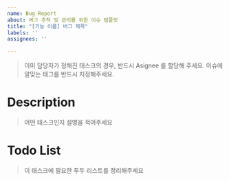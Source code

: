 ```yaml
---
name: Bug Report
about: 버그 추적 및 관리를 위한 이슈 템플릿
title: "[기능 이름] 버그 제목"
labels: ''
assignees: ''

---
```


> 이미 담당자가 정해진 태스크의 경우, 반드시 Asignee 를 할당해 주세요.
> 이슈에 알맞는 태그를 반드시 지정해주세요.

# Description

> 어떤 태스크인지 설명을 적어주세요

# Todo List

> 이 태스크에 필요한 투두 리스트를 정리해주세요
